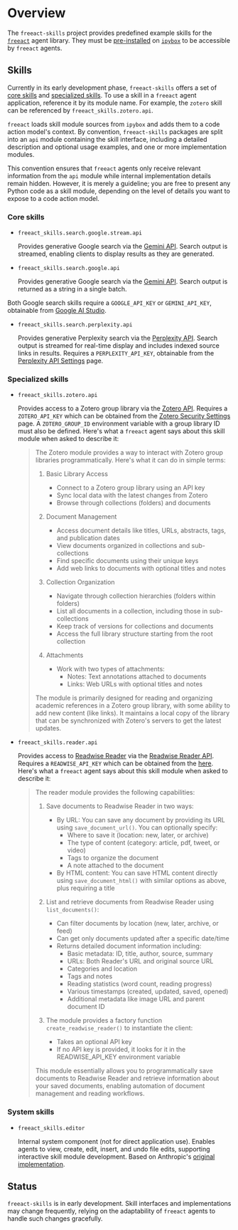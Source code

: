 # Overview

The `freeact-skills` project provides predefined example skills for the [`freeact`](https://gradion-ai.github.io/freeact) agent library. They must be [pre-installed](installation.md) on [`ipybox`](https://gradion-ai.github.io/ipybox) to be accessible by `freeact` agents.

## Skills

Currently in its early development phase, `freeact-skills` offers a set of [core skills](#core-skills) and [specialized skills](#specialized-skills). To use a skill in a `freeact` agent application, reference it by its module name. For example, the `zotero` skill can be referenced by `freeact_skills.zotero.api`.

`freeact` loads skill module sources from `ipybox` and adds them to a code action model's context. By convention, `freeact-skills` packages are split into an `api` module containing the skill interface, including a detailed description and optional usage examples, and one or more implementation modules.

This convention ensures that `freeact` agents only receive relevant information from the `api` module while internal implementation details remain hidden. However, it is merely a guideline; you are free to present any Python code as a skill module, depending on the level of details you want to expose to a code action model.

### Core skills

- `freeact_skills.search.google.stream.api`

    Provides generative Google search via the [Gemini API](https://ai.google.dev/gemini-api/docs). Search output is streamed, enabling clients to display results as they are generated.

- `freeact_skills.search.google.api`

    Provides generative Google search via the [Gemini API](https://ai.google.dev/gemini-api/docs). Search output is returned as a string in a single batch.

Both Google search skills require a `GOOGLE_API_KEY` or `GEMINI_API_KEY`, obtainable from [Google AI Studio](https://aistudio.google.com/app/apikey).

- `freeact_skills.search.perplexity.api`

    Provides generative Perplexity search via the [Perplexity API](https://docs.perplexity.ai/). Search output is streamed for real-time display and includes indexed source links in results. Requires a `PERPLEXITY_API_KEY`, obtainable from the [Perplexity API Settings](https://www.perplexity.ai/settings/api) page.

### Specialized skills

- `freeact_skills.zotero.api`

    Provides access to a Zotero group library via the [Zotero API](https://www.zotero.org/support/dev/web_api). Requires a `ZOTERO_API_KEY` which can be obtained from the [Zotero Security Settings](https://www.zotero.org/settings/security) page. A `ZOTERO_GROUP_ID` environment variable with a group library ID must also be defined. Here's what a `freeact` agent says about this skill module when asked to describe it:

    > The Zotero module provides a way to interact with Zotero group libraries programmatically. Here's what it can do in simple terms:
    >
    > 1. Basic Library Access
    >     - Connect to a Zotero group library using an API key
    >     - Sync local data with the latest changes from Zotero
    >     - Browse through collections (folders) and documents
    >
    > 2. Document Management
    >     - Access document details like titles, URLs, abstracts, tags, and publication dates
    >     - View documents organized in collections and sub-collections
    >     - Find specific documents using their unique keys
    >     - Add web links to documents with optional titles and notes
    >
    > 3. Collection Organization
    >     - Navigate through collection hierarchies (folders within folders)
    >     - List all documents in a collection, including those in sub-collections
    >     - Keep track of versions for collections and documents
    >     - Access the full library structure starting from the root collection
    >
    > 4. Attachments
    >     - Work with two types of attachments:
    >         - Notes: Text annotations attached to documents
    >         - Links: Web URLs with optional titles and notes
    >
    >The module is primarily designed for reading and organizing academic references in a Zotero group library, with some ability to add new content (like links). It maintains a local copy of the library that can be synchronized with Zotero's servers to get the latest updates.

- `freeact_skills.reader.api`

    Provides access to [Readwise Reader](https://readwise.io/read) via the [Readwise Reader API](https://readwise.io/reader_api). Requires a `READWISE_API_KEY` which can be obtained from the [here](https://readwise.io/access_token). Here's what a `freeact` agent says about this skill module when asked to describe it:

    > The reader module provides the following capabilities:
    >
    > 1. Save documents to Readwise Reader in two ways:
    >     - By URL: You can save any document by providing its URL using `save_document_url()`. You can optionally specify:
    >         * Where to save it (location: new, later, or archive)
    >         * The type of content (category: article, pdf, tweet, or video)
    >         * Tags to organize the document
    >         * A note attached to the document
    >     - By HTML content: You can save HTML content directly using `save_document_html()` with similar options as above, plus requiring a title
    >
    > 2. List and retrieve documents from Readwise Reader using `list_documents()`:
    >     - Can filter documents by location (new, later, archive, or feed)
    >     - Can get only documents updated after a specific date/time
    >     - Returns detailed document information including:
    >         * Basic metadata: ID, title, author, source, summary
    >         * URLs: Both Reader's URL and original source URL
    >         * Categories and location
    >         * Tags and notes
    >         * Reading statistics (word count, reading progress)
    >         * Various timestamps (created, updated, saved, opened)
    >         * Additional metadata like image URL and parent document ID
    >
    > 3. The module provides a factory function `create_readwise_reader()` to instantiate the client:
    >     - Takes an optional API key
    >     - If no API key is provided, it looks for it in the READWISE_API_KEY environment variable
    >
    > This module essentially allows you to programmatically save documents to Readwise Reader and retrieve information about your saved documents, enabling automation of document management and reading workflows.

### System skills

- `freeact_skills.editor`

    Internal system component (not for direct application use). Enables agents to view, create, edit, insert, and undo file edits, supporting interactive skill module development. Based on Anthropic's [original implementation](https://github.com/anthropics/anthropic-quickstarts/blob/main/computer-use-demo/computer_use_demo/tools/edit.py).

## Status

`freeact-skills` is in early development. Skill interfaces and implementations may change frequently, relying on the adaptability of `freeact` agents to handle such changes gracefully.
